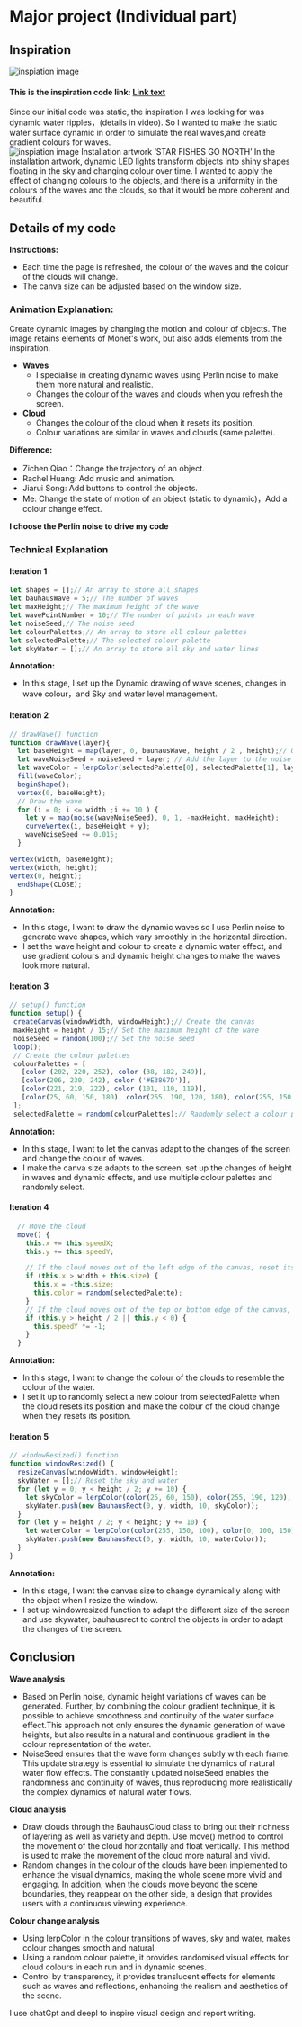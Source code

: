 # Major project (Individual part)
##  Inspiration
![inspiation image](assets/1.png)
#### This is the inspiration code link: [Link text](https://openprocessing.org/sketch/2383330)
Since our initial code was static, the inspiration I was looking for was dynamic water ripples，(details in video). 
So I wanted to make the static water surface dynamic in order to simulate the real waves,and create gradient colours for waves.      
![inspiation image](assets/4.png)
Installation artwork ‘STAR FISHES GO NORTH’
In the installation artwork, dynamic LED lights transform objects into shiny shapes floating in the sky and changing colour over time.
I wanted to apply the effect of changing colours to the objects, and there is a uniformity in the colours of the waves and the clouds, so that it would be more coherent and beautiful.

## Details of my code
**Instructions:** 
+ Each time the page is refreshed, the colour of the waves and the colour of the clouds will change.
+ The canva size can be adjusted based on the window size.

### Animation Explanation: 
 Create dynamic images by changing the motion and colour of objects. The image retains elements of Monet's work, but also adds elements from the inspiration.
+ **Waves**
  + I specialise in creating dynamic waves using Perlin noise to make them more natural and realistic.
  + Changes the colour of the waves and clouds when you refresh the screen.
+ **Cloud**  
  + Changes the colour of the cloud when it resets its position.
  + Colour variations are similar in waves and clouds (same palette).


**Difference:**
+ Zichen Qiao：Change the trajectory of an object.
+ Rachel Huang:  Add music and animation.
+ Jiarui Song: Add buttons to control the objects.
+ Me: Change the state of motion of an object (static to dynamic)，Add a colour change effect.

**I choose the Perlin noise to drive my code**

### Technical Explanation
#### Iteration 1
``` js
let shapes = [];// An array to store all shapes
let bauhausWave = 5;// The number of waves
let maxHeight;// The maximum height of the wave
let wavePointNumber = 10;// The number of points in each wave
let noiseSeed;// The noise seed
let colourPalettes;// An array to store all colour palettes
let selectedPalette;// The selected colour palette
let skyWater = [];// An array to store all sky and water lines
```
**Annotation:** 
+ In this stage, I set up the Dynamic drawing of wave scenes, changes in wave colour，and Sky and water level management.

#### Iteration 2
``` js
// drawWave() function
function drawWave(layer){
  let baseHeight = map(layer, 0, bauhausWave, height / 2 , height);// Use map() to set up the base height
  let waveNoiseSeed = noiseSeed + layer; // Add the layer to the noise seed
  let waveColor = lerpColor(selectedPalette[0], selectedPalette[1], layer / bauhausWave);// Use lerpColor() to set up the wave color
  fill(waveColor);
  beginShape();
  vertex(0, baseHeight);
  // Draw the wave
  for (i = 0; i <= width ;i += 10 ) {
    let y = map(noise(waveNoiseSeed), 0, 1, -maxHeight, maxHeight);
    curveVertex(i, baseHeight + y);
    waveNoiseSeed += 0.015;
  }

vertex(width, baseHeight);
vertex(width, height);
vertex(0, height);
  endShape(CLOSE);
}
```
 **Annotation:** 
 + In this stage, I want to draw the dynamic waves so I use Perlin noise to generate wave shapes, which vary smoothly in the horizontal direction. 
 + I set the wave height and colour to create a dynamic water effect, and use gradient colours and dynamic height changes to make the waves look more natural.

 #### Iteration 3
 ``` js
// setup() function
function setup() {
  createCanvas(windowWidth, windowHeight);// Create the canvas
  maxHeight = height / 15;// Set the maximum height of the wave
  noiseSeed = random(100);// Set the noise seed
  loop(); 
  // Create the colour palettes
  colourPalettes = [
    [color (202, 220, 252), color (38, 182, 249)],
    [color(206, 230, 242), color ('#E3867D')],
    [color(221, 219, 222), color (101, 110, 119)],
    [color(25, 60, 150, 180), color(255, 190, 120, 180), color(255, 150, 100, 180), color(0, 100, 150, 180)],
  ];
  selectedPalette = random(colourPalettes);// Randomly select a colour palette
 ```
  **Annotation:** 
  + In this stage, I want to let the canvas adapt to the changes of the screen and change the colour of waves.   
  + I make the canva size adapts to the screen, set up the changes of height in waves and dynamic effects, and use multiple colour palettes and randomly select.

#### Iteration 4
``` js
  // Move the cloud
  move() {
    this.x += this.speedX;
    this.y += this.speedY;

    // If the cloud moves out of the left edge of the canvas, reset its position to the right edge
    if (this.x > width + this.size) {
      this.x = -this.size;
      this.color = random(selectedPalette);
    }
    // If the cloud moves out of the top or bottom edge of the canvas, reverse its moving direction
    if (this.y > height / 2 || this.y < 0) {
      this.speedY *= -1;
    }
  }
```
**Annotation:** 
+ In this stage, I want to change the colour of the clouds to resemble the colour of the water.
+ I set it up to randomly select a new colour from selectedPalette when the cloud resets its position and make the colour of the cloud change when they resets its position.

#### Iteration 5
``` js
// windowResized() function
function windowResized() {
  resizeCanvas(windowWidth, windowHeight);
  skyWater = [];// Reset the sky and water
  for (let y = 0; y < height / 2; y += 10) {
    let skyColor = lerpColor(color(25, 60, 150), color(255, 190, 120), y / (height / 2));
    skyWater.push(new BauhausRect(0, y, width, 10, skyColor)); 
  }
  for (let y = height / 2; y < height; y += 10) {
    let waterColor = lerpColor(color(255, 150, 100), color(0, 100, 150), (y - height / 2) / (height / 2));
    skyWater.push(new BauhausRect(0, y, width, 10, waterColor)); 
  }
} 
```
**Annotation:** 
+ In this stage, I want the canvas size to change dynamically along with the object when I resize the window. 
+ I set up windowresized function to adapt the different size of the screen and use skywater, bauhausrect to control the objects in order to adapt the changes of the screen. 

## Conclusion
**Wave analysis**
+ Based on Perlin noise, dynamic height variations of waves can be generated. Further, by combining the colour gradient technique, it is possible to achieve smoothness and continuity of the water surface effect.This approach not only ensures the dynamic generation of wave heights, but also results in a natural and continuous gradient in the colour representation of the water.
+ NoiseSeed ensures that the wave form changes subtly with each frame. This update strategy is essential to simulate the dynamics of natural water flow effects. The constantly updated noiseSeed enables the randomness and continuity of waves, thus reproducing more realistically the complex dynamics of natural water flows.

**Cloud analysis**
+ Draw clouds through the BauhausCloud class to bring out their richness of layering as well as variety and depth. Use move() method to control the movement of the cloud horizontally and float vertically. This method is used to make the movement of the cloud more natural and vivid.
+ Random changes in the colour of the clouds have been implemented to enhance the visual dynamics, making the whole scene more vivid and engaging. In addition, when the clouds move beyond the scene boundaries, they reappear on the other side, a design that provides users with a continuous viewing experience.

**Colour change analysis**
+ Using lerpColor in the colour transitions of waves, sky and water, makes colour changes smooth and natural.
+ Using a random colour palette, it provides randomised visual effects for cloud colours in each run and in dynamic scenes.
+ Control by transparency, it provides translucent effects for elements such as waves and reflections, enhancing the realism and aesthetics of the scene. 


I use chatGpt and deepl to inspire visual design and report writing.

